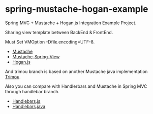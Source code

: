 spring-mustache-hogan-example
=============================

Spring MVC + Mustache + Hogan.js Integration Example Project.

Sharing view template between BackEnd & FrontEnd.

Must Set VMOption -Dfile.encoding=UTF-8.

* [Mustache](http://mustache.github.io)
* [Mustache-Spring-View](https://github.com/Pitzcarraldo/mustache-spring-view)
* [Hogan.js](https://github.com/twitter/hogan.js)

And trimou branch is based on another Mustache java implementation [Trimou](http://trimou.org/).


Also you can compare with Handlerbars and Mustache in Spring MVC through handlebar branch.

* [Handlebars.js](http://handlebarsjs.com/)
* [Handlebars.java](https://github.com/jknack/handlebars.java)
